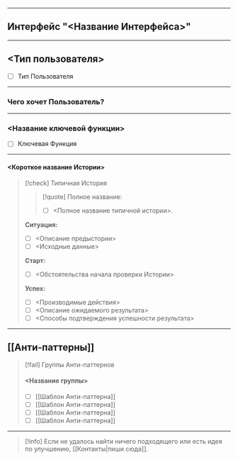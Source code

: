 ***
## Интерфейс "<Название Интерфейса>"

***
## <Тип пользователя>
- [ ] Тип Пользователя

***
### Чего хочет Пользователь?

***
### <Название ключевой функции>
- [ ] Ключевая Функция

***
#### <Короткое название Истории>

>[!check] Типичная История
>>[!quote] Полное название:
>>- [ ] <Полное название типичной истории>.
>
>**Ситуация:**
>- [ ] <Описание предыстории>
>- [ ] <Исходные данные>
>
>**Старт:**
>- [ ] <Обстоятельства начала проверки Истории>
>
>**Успех:**
>- [ ] <Производимые действия>
>- [ ] <Описание ожидаемого результата>
>- [ ] <Способы подтверждения успешности результата>

***
## [[Анти‐паттерны]]

> [!fail] Группы Анти-паттернов
> #### <Название группы>
>
> - [ ] [[Шаблон Анти-паттерна]]
> - [ ] [[Шаблон Анти-паттерна]]
> - [ ] [[Шаблон Анти-паттерна]]
> - [ ] [[Шаблон Анти-паттерна]]

***

> [!info]
> Если не удалось найти ничего подходящего или есть идея по улучшению, [[Контакты|пиши сюда]].
